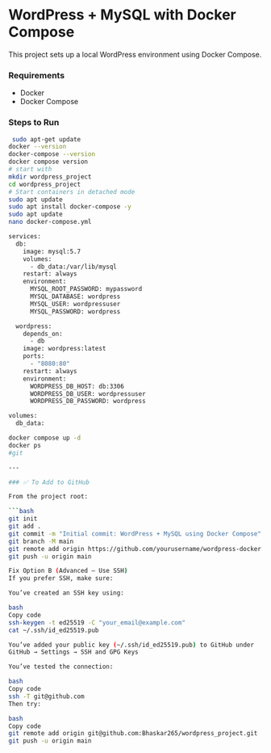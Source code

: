 # WordPress + MySQL with Docker Compose

This project sets up a local WordPress environment using Docker Compose.

### Requirements
- Docker
- Docker Compose

### Steps to Run

```bash
 sudo apt-get update
docker --version
docker-compose --version
docker compose version
# start with 
mkdir wordpress_project
cd wordpress_project
# Start containers in detached mode
sudo apt update
sudo apt install docker-compose -y
sudo apt update
nano docker-compose.yml

services:
  db:
    image: mysql:5.7
    volumes:
      - db_data:/var/lib/mysql
    restart: always
    environment:
      MYSQL_ROOT_PASSWORD: mypassword
      MYSQL_DATABASE: wordpress
      MYSQL_USER: wordpressuser
      MYSQL_PASSWORD: wordpress

  wordpress:
    depends_on:
      - db
    image: wordpress:latest
    ports:
      - "8080:80"
    restart: always
    environment:
      WORDPRESS_DB_HOST: db:3306
      WORDPRESS_DB_USER: wordpressuser
      WORDPRESS_DB_PASSWORD: wordpress

volumes:
  db_data:

docker compose up -d
docker ps
#git

---

### ✅ To Add to GitHub

From the project root:

```bash
git init
git add .
git commit -m "Initial commit: WordPress + MySQL using Docker Compose"
git branch -M main
git remote add origin https://github.com/yourusername/wordpress-docker.git
git push -u origin main

Fix Option B (Advanced – Use SSH)
If you prefer SSH, make sure:

You’ve created an SSH key using:

bash
Copy code
ssh-keygen -t ed25519 -C "your_email@example.com"
cat ~/.ssh/id_ed25519.pub

You’ve added your public key (~/.ssh/id_ed25519.pub) to GitHub under
GitHub → Settings → SSH and GPG Keys

You’ve tested the connection:

bash
Copy code
ssh -T git@github.com
Then try:

bash
Copy code
git remote add origin git@github.com:Bhaskar265/wordpress_project.git
git push -u origin main
